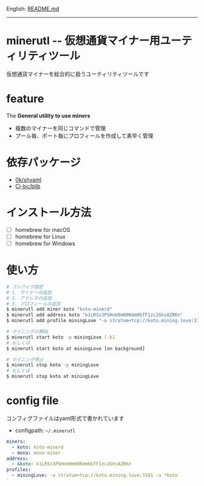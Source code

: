 English: [README.md](README.md)

---

# minerutl -- 仮想通貨マイナー用ユーティリティツール

仮想通貨マイナーを総合的に扱うユーティリティツールです

# feature

  The **General utility to use miners**

  - 複数のマイナーを同じコマンドで管理
  - プール毎、ポート毎にプロフィールを作成して素早く管理

# 依存パッケージ

  - [0k/shyaml](https://github.com/0k/shyaml)
  - [Cj-bc/blib](https://github.com/Cj-bc/blib)


# インストール方法

  - [ ] homebrew for macOS
  - [ ] homebrew for Linux
  - [ ] homebrew for Windows

# 使い方


  ```bash
  # コンフィグ設定
  # 1. マイナーの追加
  # 2. アドレスの追加
  # 3. プロフィールの追加
  $ minerutl add miner koto "koto-minerd"
  $ minerutl add address koto "k1LR5z3PSHnm9mN9KmmHSfF1zc2GhsAZRKn"
  $ minerutl add profile miningLove "-o stratum+tcp://koto.mining.love:3101 -u <koto/address>"

  # マイニングの開始
  $ minerutl start koto -p miningLove [-b]
  # もしくは
  $ minerutl start koto at miningLove [on background]

  # マイニング停止
  $ minerutl stop koto -p miningLove
  # もしくは
  $ minerutl stop koto at miningLove
  ```

# config file

  コンフィグファイルはyaml形式で書かれています

  - configpath: `~/.minerutl`

  ```yaml
  miners:
    - koto: koto-minerd
    - mona: mona-miner
  address:
    - &koto: k1LR5z3PSHnm9mN9KmmHSfF1zc2GhsAZRKn
  profiles:
    - miningLove: -o stratum+tcp://koto.mining.love:3101 -u *koto
  `
